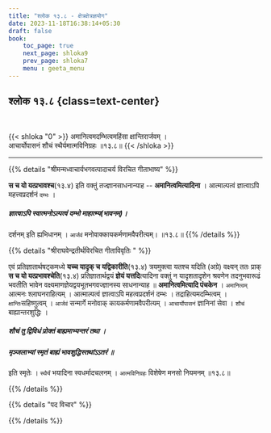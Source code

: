 ```yaml
---
title: "श्लोक १३.८ - क्षेत्रक्षेत्रज्ञयोग"
date: 2023-11-18T16:38:14+05:30
draft: false
book:
    toc_page: true
    next_page: shloka9
    prev_page: shloka7
    menu : geeta_menu
---
```



## श्लोक १३.८ {class=text-center}

<br/>

{{< shloka  "0"  >}}
अमानित्वमदम्भित्वमहिंसा क्षान्तिरार्जवम् ।  
आचार्योपासनं शौचं स्थैर्यमात्मविनिग्रहः ॥१३.८॥
{{< /shloka >}}

---


{{% details "श्रीमन्मध्वाचार्यभगवत्पादाचर्य विरचित  गीताभाष्य" %}}

**स च यो यत्प्रभावश्च**(१३.४) इति वक्तुं तज्ज्ञानसाधनान्याह -- 
**अमानित्वमित्यादिना** । आत्माल्पत्वं ज्ञात्वाऽपि महत्त्वप्रदर्शनं 
`दम्भः` । 
##### ज्ञात्वाऽपि स्वात्मनोऽल्पत्वं दम्भो माहात्म्य(भावनम्)। 
दर्शनम् इति ह्यभिधानम् । `आर्जवं` मनोवाक्कायकर्मणामवैपरीत्यम्। ॥१३.८॥
{{% /details %}}


{{% details "श्रीराघवेन्द्रतीर्थविरचित गीताविवृतिः " %}}

एवं प्रतिज्ञातार्थषट्कमध्ये 
**यच्च यादृक् च यद्विकारीति**(१३.४) 
त्रयमुक्त्वा यतश्च यदिति (अग्रे) वक्ष्यन्‌ ततः प्राक्‌ 
**स च यो यत्प्रभावश्चेति**(१३.४) प्रतिज्ञातार्थद्वयं
**ज्ञेयं यत्तदि**त्यादिना वक्तुं न यादृशतादृशेन श्रवणेन 
तदनुभवारूढं भवतीति भावेन वक्ष्यमाणज्ञेयद्वयभूतभगवज्ज्ञानस्य 
साधनान्याह ॥ **अमानित्वमित्यादि पंचकेन** । 
`अमानित्वम्` आत्मनः श्लाघनराहित्यम्‌ । आत्माल्पत्वं ज्ञात्वाऽपि महत्वप्रदर्शनं 
दम्भः । तद्राहित्यमदम्भित्वम्‌ । `क्षान्तिः`सहिष्णुत्वम्‌ । 
`आर्जवं` सन्मार्गे मनोवाक् कायकर्मणामवैपरीत्यम्‌ । 
`आचार्योपासनं` ज्ञानिनां सेवा । `शौचं` बाह्यान्तरशुद्धिः ।   
##### शौचं तु द्विविधं प्रोक्तं बाह्यमाभ्यन्तरं तथा ।  
##### मृञ्जलाभ्यां स्मृतं बाह्यं भावशुद्धिस्तथांऽऽतरं ॥   
इति स्मृतेः । `स्थैर्यं` भयादिना स्वधर्मादचलनम्‌ । 
`आत्मविनिग्रहः` विशेषेण मनसो नियमनम्‌ ॥१३.८॥

{{% /details %}}


{{% details "पद विचार" %}}


{{% /details %}}
